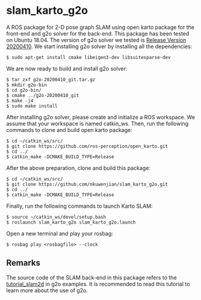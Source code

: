# slam_karto_g2o
A ROS package for 2-D pose graph SLAM using open karto package for the front-end and g2o solver for the back-end. This package has been tested on Ubuntu 18.04. The version of g2o solver we tested is [Release Version 20200410](https://github.com/RainerKuemmerle/g2o/releases/tag/20200410_git). We start installing g2o solver by installing all the dependencies:
```
$ sudo apt-get install cmake libeigen3-dev libsuitesparse-dev
```
We are now ready to build and install g2o solver:
```
$ tar zxf g2o-20200410_git.tar.gz
$ mkdir g2o-bin
$ cd g2o-bin/
$ cmake ../g2o-20200410_git
$ make -j4
$ sudo make install
```

After installing g2o solver, please create and initialize a ROS workspace. We assume that your workspace is named catkin_ws. Then, run the following commands to clone and build open karto package:
```
$ cd ~/catkin_ws/src/
$ git clone https://github.com/ros-perception/open_karto.git
$ cd ../
$ catkin_make -DCMAKE_BUILD_TYPE=Release
```

After the above preparation, clone and build this package:
```
$ cd ~/catkin_ws/src/
$ git clone https://github.com/nkuwenjian/slam_karto_g2o.git
$ cd ../
$ catkin_make -DCMAKE_BUILD_TYPE=Release
```

Finally, run the following commands to launch Karto SLAM:
```
$ source ~/catkin_ws/devel/setup.bash
$ roslaunch slam_karto_g2o slam_karto_g2o.launch
```

Open a new terminal and play your rosbag:
```
$ rosbag play <rosbagfile> --clock
```

## Remarks
The source code of the SLAM back-end in this package refers to the [tutorial_slam2d](https://github.com/RainerKuemmerle/g2o/blob/master/g2o/examples/tutorial_slam2d/tutorial_slam2d.cpp) in g2o examples. It is recommended to read this tutorial to learn more about the use of g2o.
